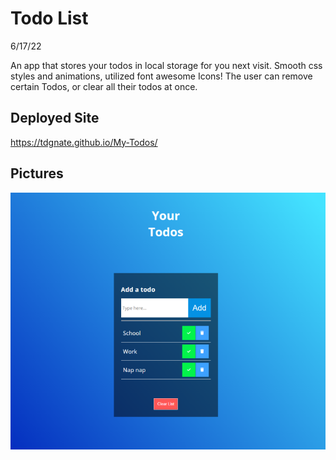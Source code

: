 # Todo List

6/17/22

An app that stores your todos in local storage for you next visit.
Smooth css styles and animations, utilized font awesome Icons! The user can remove certain Todos, or clear all their todos at once.

## Deployed Site

https://tdgnate.github.io/My-Todos/

## Pictures

<img src="./img/todoScreenShot.png" alt="todo website screenshot">
